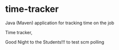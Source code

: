 # time-tracker
Java (Maven) application for tracking time on the job

Time tracker,

Good Night to the Students!!!
to test scm polling

